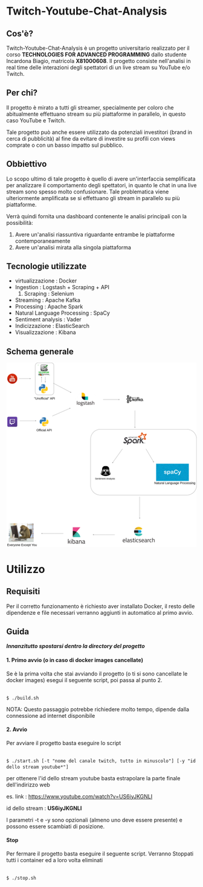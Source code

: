 # Twitch-Youtube-Chat-Analysis

## Cos'è?

Twitch-Youtube-Chat-Analysis è un progetto universitario realizzato per il corso **TECHNOLOGIES FOR ADVANCED PROGRAMMING** dallo studente Incardona Biagio, matricola **X81000608**.
Il progetto consiste nell'analisi in real time delle interazioni degli spettatori di un live stream su YouTube e/o Twitch.

## Per chi?

Il progetto è mirato a tutti gli streamer, specialmente per coloro che abitualmente effettuano stream su più piattaforme in parallelo, in questo caso YouTube e Twitch.

Tale progetto può anche essere utilizzato da potenziali investitori (brand in cerca di pubblicità) al fine da evitare di investire su profili con views comprate o con un basso impatto sul pubblico.

## Obbiettivo

Lo scopo ultimo di tale progetto è quello di avere un'interfaccia semplificata per analizzare il comportamento degli spettatori, in quanto le chat in una live stream sono spesso molto confusionare.
Tale problematica viene ulteriormente amplificata se si effettuano gli stream in parallelo su più piattaforme.

Verrà quindi fornita una dashboard contenente le analisi principali con la possibilità:
  1. Avere un'analisi riassuntiva riguardante entrambe le piattaforme contemporaneamente
  2. Avere un'analisi mirata alla singola piattaforma

## Tecnologie utilizzate
  * virtualizzazione : Docker
  * Ingestion : Logstash + Scraping + API
    1. Scraping : Selenium
  * Streaming : Apache Kafka
  * Processing : Apache Spark
  * Natural Language Processing : SpaCy
  * Sentiment analysis : Vader
  * Indicizzazione : ElasticSearch
  * Visualizzazione : Kibana
  
## Schema generale

<p align="center">
  <img src="doc/Schema.png" width="600" title="hover text">
</p>
  
# Utilizzo

## Requisiti

Per il corretto funzionamento è richiesto aver installato Docker, il resto delle dipendenze e file necessari verranno aggiunti in automatico al primo avvio.

## Guida

***Innanzitutto spostarsi dentro la directory del progetto***

#### 1. Primo avvio (o in caso di docker images cancellate)
Se è la prima volta che stai avviando il progetto (o ti si sono cancellate le docker images) esegui il seguente script, poi passa al punto 2.

```shell

$ ./build.sh

```
NOTA: Questo passaggio potrebbe richiedere molto tempo, dipende dalla connessione ad internet disponibile

#### 2. Avvio

Per avviare il progetto basta eseguire lo script 

```shell

$ ./start.sh [-t "nome del canale twitch, tutto in minuscolo"] [-y "id dello stream youtube*"] 

```

per ottenere l'id dello stream youtube basta estrapolare la parte finale dell'indirizzo web

es.
link : https://www.youtube.com/watch?v=US6iyJKGNLI

id dello stream : **US6iyJKGNLI**

I parametri -t e -y sono opzionali (almeno uno deve essere presente) e possono essere scambiati di posizione.

#### Stop

Per fermare il progetto basta eseguire il seguente script. Verranno Stoppati tutti i container ed a loro volta eliminati

```shell

$ ./stop.sh

```
